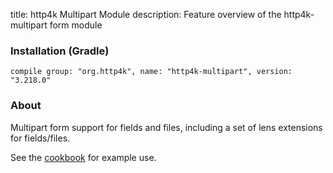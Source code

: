 title: http4k Multipart Module
description: Feature overview of the http4k-multipart form module

### Installation (Gradle)
```compile group: "org.http4k", name: "http4k-multipart", version: "3.218.0"```

### About

Multipart form support for fields and files, including a set of lens extensions for fields/files.

See the [cookbook](/cookbook/multipart_forms/) for example use.
